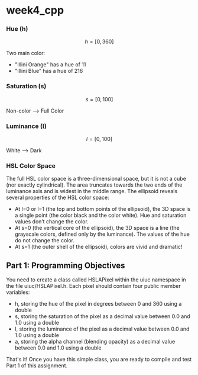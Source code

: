 # week4_cpp

### Hue (h)

$$ h = [0,360] $$

Two main color:
- "Illini Orange" has a hue of 11
- "Illini Blue" has a hue of 216

### Saturation (s)

$$ s = [0,100] $$

Non-color --> Full Color

### Luminance (l)

$$ l = [0,100] $$

White --> Dark

### HSL Color Space

<p align="justify">
<div class="text">
The full HSL color space is a three-dimensional space, but it is not a cube (nor exactly cylindrical). The area truncates towards the two ends of the luminance axis and is widest in the middle range. The ellipsoid reveals several properties of the HSL color space:
</div></p>

- At l=0 or l=1 (the top and bottom points of the ellipsoid), the 3D space is a single point (the color black and the color white). Hue and saturation values don’t change the color.
- At s=0 (the vertical core of the ellipsoid), the 3D space is a line (the grayscale colors, defined only by the luminance). The values of the hue do not change the color.
- At s=1 (the outer shell of the ellipsoid), colors are vivid and dramatic!

## Part 1: Programming Objectives

You need to create a class called HSLAPixel within the uiuc namespace in the file uiuc/HSLAPixel.h. Each
pixel should contain four public member variables:
- h, storing the hue of the pixel in degrees between 0 and 360 using a double
- s, storing the saturation of the pixel as a decimal value between 0.0 and 1.0 using a double
- l, storing the luminance of the pixel as a decimal value between 0.0 and 1.0 using a double
- a, storing the alpha channel (blending opacity) as a decimal value between 0.0 and 1.0 using a double

That's it! Once you have this simple class, you are ready to compile and test Part 1 of this assignment.